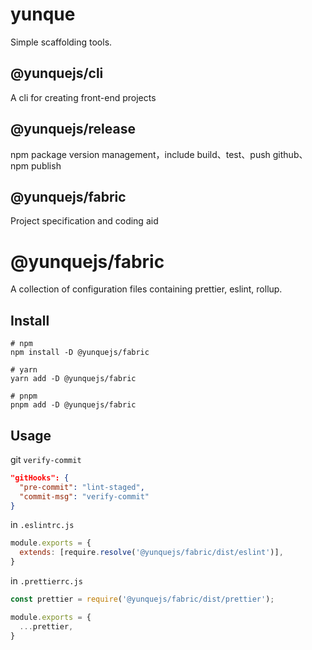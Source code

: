 # yunque
Simple scaffolding tools.

## @yunquejs/cli
A cli for creating front-end projects

## @yunquejs/release
npm package version management，include build、test、push github、npm publish

## @yunquejs/fabric
Project specification and coding aid

# @yunquejs/fabric
A collection of configuration files containing prettier, eslint, rollup.

## Install
```
# npm
npm install -D @yunquejs/fabric

# yarn
yarn add -D @yunquejs/fabric

# pnpm
pnpm add -D @yunquejs/fabric
```

## Usage

git `verify-commit`
```json
"gitHooks": {
  "pre-commit": "lint-staged",
  "commit-msg": "verify-commit"
}
```

in `.eslintrc.js`
```js
module.exports = {
  extends: [require.resolve('@yunquejs/fabric/dist/eslint')],
}
```

in `.prettierrc.js`
```js
const prettier = require('@yunquejs/fabric/dist/prettier');

module.exports = {
  ...prettier,
}
```
